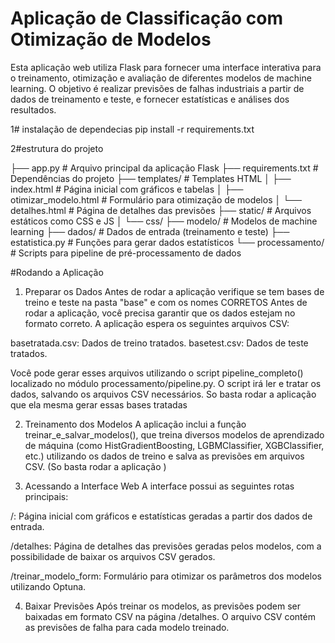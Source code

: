 # Aplicação de Classificação com Otimização de Modelos
Esta aplicação web utiliza Flask para fornecer uma interface interativa para o treinamento, 
otimização e avaliação de diferentes modelos de machine learning. O objetivo é realizar previsões de falhas industriais a partir de dados 
de treinamento e teste, e fornecer estatísticas e análises dos resultados.

1# instalação de dependecias
  pip install -r requirements.txt


2#estrutura do projeto
  
├── app.py                   # Arquivo principal da aplicação Flask
├── requirements.txt         # Dependências do projeto
├── templates/               # Templates HTML
│   ├── index.html           # Página inicial com gráficos e tabelas
│   ├── otimizar_modelo.html # Formulário para otimização de modelos
│   └── detalhes.html        # Página de detalhes das previsões
├── static/                  # Arquivos estáticos como CSS e JS
│   └── css/
├── modelo/                  # Modelos de machine learning
├── dados/                   # Dados de entrada (treinamento e teste)
├── estatistica.py           # Funções para gerar dados estatísticos
└── processamento/           # Scripts para pipeline de pré-processamento de dados



#Rodando a Aplicação
1. Preparar os Dados
   Antes de rodar a aplicação verifique se tem bases de treino e teste na pasta "base" e com os nomes CORRETOS
   Antes de rodar a aplicação, você precisa garantir que os dados estejam no formato correto. A aplicação espera os seguintes arquivos CSV:

basetratada.csv: Dados de treino tratados.
basetest.csv: Dados de teste tratados.

Você pode gerar esses arquivos utilizando o script pipeline_completo() localizado no módulo processamento/pipeline.py. O script irá ler e tratar os dados, salvando os arquivos CSV necessários.
So basta rodar a aplicação que ela mesma gerar essas bases tratadas


2. Treinamento dos Modelos
A aplicação inclui a função treinar_e_salvar_modelos(), que treina diversos modelos de
aprendizado de máquina (como HistGradientBoosting, LGBMClassifier, XGBClassifier, etc.) utilizando os dados de treino e salva as previsões em arquivos CSV. (So basta rodar a aplicação )


3. Acessando a Interface Web
A interface possui as seguintes rotas principais:

/: Página inicial com gráficos e estatísticas geradas a partir dos dados de entrada.

/detalhes: Página de detalhes das previsões geradas pelos modelos, com a possibilidade de baixar os arquivos CSV gerados.

/treinar_modelo_form: Formulário para otimizar os parâmetros dos modelos utilizando Optuna.



4. Baixar Previsões
Após treinar os modelos, as previsões podem ser baixadas em formato CSV na página /detalhes. O arquivo CSV contém as previsões de falha para cada modelo treinado.
